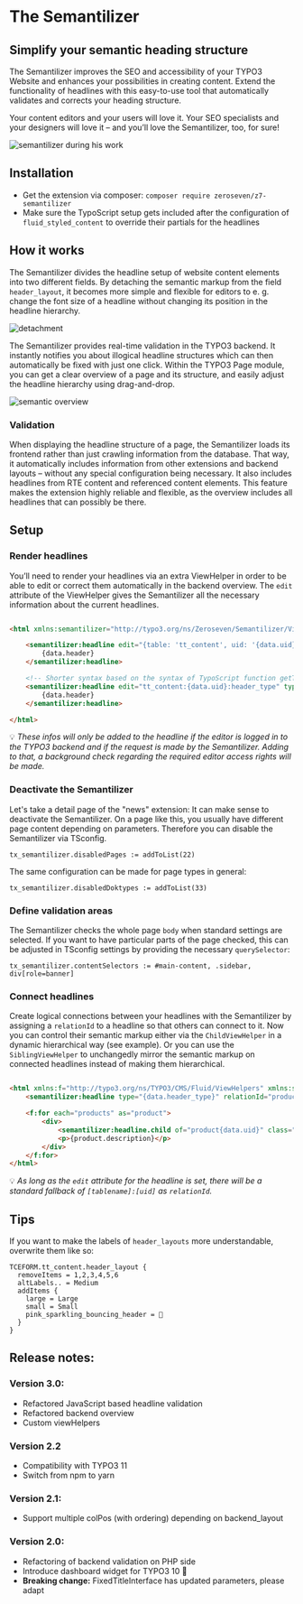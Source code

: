 # The Semantilizer

## Simplify your semantic heading structure

The Semantilizer improves the SEO and accessibility of your TYPO3 Website and enhances your possibilities in creating
content. Extend the functionality of headlines with this easy-to-use tool that automatically validates and corrects your
heading structure.

Your content editors and your users will love it. Your SEO specialists and your designers will love it – and you’ll love
the Semantilizer, too, for sure!

![semantilizer during his work](./Resources/Public/Images/demo.gif)

## Installation

* Get the extension via composer: `composer require zeroseven/z7-semantilizer`
* Make sure the TypoScript setup gets included after the configuration of `fluid_styled_content` to override their
  partials for the headlines

## How it works

The Semantilizer divides the headline setup of website content elements into two different fields. By detaching the
semantic markup from the field `header_layout`, it becomes more simple and flexible for editors to e. g. change the font
size of a headline without changing its position in the headline hierarchy.

![detachment](./Resources/Public/Images/form.png)

The Semantilizer provides real-time validation in the TYPO3 backend. It instantly notifies you about illogical headline
structures which can then automatically be fixed with just one click. Within the TYPO3 Page module, you can get a clear
overview of a page and its structure, and easily adjust the headline hierarchy using drag-and-drop.

![semantic overview](./Resources/Public/Images/overview.png)

### Validation

When displaying the headline structure of a page, the Semantilizer loads its frontend rather than just crawling
information from the database. That way, it automatically includes information from other extensions and backend layouts
– without any special configuration being necessary. It also includes headlines from RTE content and referenced content
elements. This feature makes the extension highly reliable and flexible, as the overview includes all headlines that can
possibly be there.

## Setup

### Render headlines

You’ll need to render your headlines via an extra ViewHelper in order to be able to edit or correct them automatically
in the backend overview. The `edit` attribute of the ViewHelper gives the Semantilizer all the necessary information
about the current headlines.

```html

<html xmlns:semantilizer="http://typo3.org/ns/Zeroseven/Semantilizer/ViewHelpers" data-namespace-typo3-fluid="true">

    <semantilizer:headline edit="{table: 'tt_content', uid: '{data.uid}', field: 'header_type'}" type="{data.header_type}">
        {data.header}
    </semantilizer:headline>

    <!-- Shorter syntax based on the syntax of TypoScript function getText:DB (https://docs.typo3.org/m/typo3/reference-typoscript/main/en-us/DataTypes/Properties/GetText.html#db) -->
    <semantilizer:headline edit="tt_content:{data.uid}:header_type" type="{data.header_type}">
        {data.header}
    </semantilizer:headline>

</html>
```

:bulb: _These infos will only be added to the headline if the editor is logged in to the TYPO3 backend and if the
request is made by the Semantilizer. Adding to that, a background check regarding the required editor access rights will
be made._

### Deactivate the Semantilizer

Let's take a detail page of the "news" extension: It can make sense to deactivate the Semantilizer. On a page like this,
you usually have different page content depending on parameters. Therefore you can disable the Semantilizer via TSconfig.

```tsconfig
tx_semantilizer.disabledPages := addToList(22)
```

The same configuration can be made for page types in general:

```tsconfig
tx_semantilizer.disabledDoktypes := addToList(33)
```

### Define validation areas

The Semantilizer checks the whole page `body` when standard settings are selected. If you want to have particular parts
of the page checked, this can be adjusted in TSconfig settings by providing the necessary `querySelector`:

```tsconfig
tx_semantilizer.contentSelectors := #main-content, .sidebar, div[role=banner]
```

### Connect headlines

Create logical connections between your headlines with the Semantilizer by assigning a `relationId` to a headline so
that others can connect to it. Now you can control their semantic markup either via the `ChildViewHelper` in a dynamic
hierarchical way (see example). Or you can use the `SiblingViewHelper` to unchangedly mirror the semantic markup on
connected headlines instead of making them hierarchical.

```html

<html xmlns:f="http://typo3.org/ns/TYPO3/CMS/Fluid/ViewHelpers" xmlns:semantilizer="http://typo3.org/ns/Zeroseven/Semantilizer/ViewHelpers" data-namespace-typo3-fluid="true">
    <semantilizer:headline type="{data.header_type}" relationId="product{data.uid}" class="content-header">{data.header}</semantilizer:headline>

    <f:for each="products" as="product">
        <div>
            <semantilizer:headline.child of="product{data.uid}" class="product-title">{product.header}</semantilizer:headline.child>
            <p>{product.description}</p>
        </div>
    </f:for>
</html>
```

:bulb: _As long as the `edit` attribute for the headline is set, there will be a standard fallback
of `[tablename]:[uid]` as `relationId`._

## Tips

If you want to make the labels of `header_layouts` more understandable, overwrite them like so:

```tsconfig
TCEFORM.tt_content.header_layout {
  removeItems = 1,2,3,4,5,6
  altLabels.. = Medium
  addItems {
    large = Large
    small = Small
    pink_sparkling_bouncing_header = 🦄
  }
}
```

## Release notes:

### Version 3.0:

* Refactored JavaScript based headline validation
* Refactored backend overview
* Custom viewHelpers

### Version 2.2

* Compatibility with TYPO3 11
* Switch from npm to yarn

### Version 2.1:

* Support multiple colPos (with ordering) depending on backend_layout

### Version 2.0:

* Refactoring of backend validation on PHP side
* Introduce dashboard widget for TYPO3 10 :tada:
* **Breaking change:** FixedTitleInterface has updated parameters, please adapt
